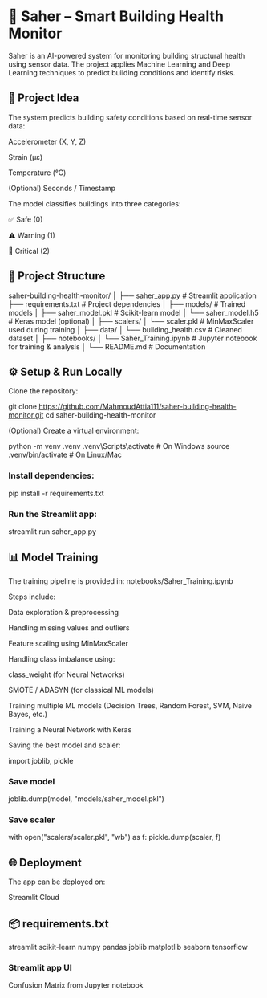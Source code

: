 # 🏢 Saher – Smart Building Health Monitor

Saher is an AI-powered system for monitoring building structural health using sensor data.
The project applies Machine Learning and Deep Learning techniques to predict building conditions and identify risks.

## 📌 Project Idea

The system predicts building safety conditions based on real-time sensor data:

Accelerometer (X, Y, Z)

Strain (μɛ)

Temperature (°C)

(Optional) Seconds / Timestamp

The model classifies buildings into three categories:

✅ Safe (0)

⚠️ Warning (1)

🚨 Critical (2)

## 📂 Project Structure
saher-building-health-monitor/
│
├── saher_app.py # Streamlit application
├── requirements.txt # Project dependencies
│
├── models/ # Trained models
│ ├── saher_model.pkl # Scikit-learn model
│ └── saher_model.h5 # Keras model (optional)
│
├── scalers/
│ └── scaler.pkl # MinMaxScaler used during training
│
├── data/
│ └── building_health.csv # Cleaned dataset
│
├── notebooks/
│ └── Saher_Training.ipynb # Jupyter notebook for training & analysis
│
└── README.md # Documentation

## ⚙️ Setup & Run Locally

Clone the repository:

git clone https://github.com/MahmoudAttia111/saher-building-health-monitor.git
cd saher-building-health-monitor


(Optional) Create a virtual environment:

python -m venv .venv
.venv\Scripts\activate   # On Windows
source .venv/bin/activate  # On Linux/Mac


### Install dependencies:

pip install -r requirements.txt


### Run the Streamlit app:

streamlit run saher_app.py

## 📊 Model Training

The training pipeline is provided in:
notebooks/Saher_Training.ipynb

Steps include:

Data exploration & preprocessing

Handling missing values and outliers

Feature scaling using MinMaxScaler

Handling class imbalance using:

class_weight (for Neural Networks)

SMOTE / ADASYN (for classical ML models)

Training multiple ML models (Decision Trees, Random Forest, SVM, Naive Bayes, etc.)

Training a Neural Network with Keras

Saving the best model and scaler:

import joblib, pickle

### Save model
joblib.dump(model, "models/saher_model.pkl")

### Save scaler
with open("scalers/scaler.pkl", "wb") as f:
    pickle.dump(scaler, f)

## 🌐 Deployment

The app can be deployed on:

Streamlit Cloud

## 📦 requirements.txt
streamlit
scikit-learn
numpy
pandas
joblib
matplotlib
seaborn
tensorflow    

 

### Streamlit app UI

Confusion Matrix from Jupyter notebook

 
